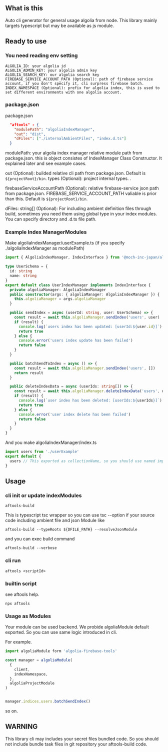 ## What is this

Auto cli generator for general usage algolia from node.
This library mainly targets typescript but may be available as js module.

## Ready to use

### You need reading env setting

```
ALGOLIA_ID: your algolia id
ALGOLIA_ADMIN_KEY: your algolia admin key
ALGOLIA_SEARCH_KEY: our algolia search key
FIREBASE_SERVICE_ACCOUNT_PATH (Optional): path of firebase service account, if you don't specify it, cli surpress firebase batch.
INDEX_NAMESPACE (Optional): prefix for algolia index, this is used to set different environments with one algolia account.
```

### package.json

package.json
```package.json
  "aftools" : {
    "modulePath": "algoliaIndexManager",
    "out": "dist",
    "dFiles": ["./internalAmbientFiles", "index.d.ts"]
  }
```

modulePath: your algolia index manager relative module path from package.json. this is object consistes of IndexManager Class Constructor. It explained later and see example cases.

out (Optional): builded relative cli path from package.json. Default is `${projectRoot}/bin`.
types (Optional): project internal types. .

firebaseServiceAccountPath (Optional):  relative firebase-service json path from package.json. FIREBASE_SERVICE_ACCOUNT_PATH valiable is prior than this. Default is `${projectRoot}/bin`.

dFiles: string[] (Optional): For including ambient definition files through build, sometimes you need them using global type in your index modules. You can specify directory and .d.ts file path.

### Example Index ManagerModules


Make algoliaIndexManager/userExample.ts (if you specify ./algoliaIndexManager as modulePath)

```algoliaIndexManager/userExample.ts
import { AlgoliaIndexManager, IndexInterface } from '@moch-inc-japan/algolia-firebase-tools'

type UserSchema = {
  id: string
  name: string
}
export default class UserIndexManager implements IndexInterface {
  private algoliaManager: AlgoliaIndexManager
  public constructor(args: { algoliaManager: AlgoliaIndexManager }) {
    this.algoliaManager = args.algoliaManager
  }

  public sendIndex = async (userId: string, user: UserSchema) => {
    const result = await this.algoliaManager.sendIndex('users', user)
    if (result) {
      console.log(`users index has been updated: [userId:${user.id}]`)
      return true
    } else {
      console.error('users index update has been failed')
      return false
    }
  }

  public batchSendToIndex = async () => {
    const result = await this.algoliaManager.sendIndex('users', [])
    return result
  }

  public deleteIndexData = async (userIds: string[]) => {
    const result = await this.algoliaManager.deleteIndexData('users', userIds)
    if (result) {
      console.log(`user index has been deleted: [userIds:${userIds}]`)
      return true
    } else {
      console.error('user index delete has been failed')
      return false
    }
  }
}
```

And you make algoliaIndexManager/index.ts

```algoliaIndexManager/index.ts
import users from './userExample'
export default {
  users // This exported as collectionName, so you should use named import specify to collection id
}
```

## Usage


### cli init or update indexModules

```
aftools-build
```

This is typescript tsc wrapper so you can use tsc --option if your source code including ambient file and json Module like

```shell
aftools-build --typeRoots ${DFILE_PATH} --resolveJsonModule
```

and you can exec build command

```shell
aftools-build --verbose
```

### cli run

```
aftools <scriptId>
```

### builtin script

see aftools help.

```
npx aftools
```

### Usage as Modules

Your module can be used backend. We probide algoliaModule default exported. So you can use same logic introduced in cli.

For example.

```example.ts
import algoliaModule form 'algolia-firebase-tools'

const manager = algoliaModule(
  {
    client,
    indexNamespace,
  },
  algoliaProjectModule
)


manager.indices.users.batchSendIndex()

```
so on.


## **WARNING**

This library cli may includes your secret files bundled code. So you should not include bundle task files in git repository your aftools-build code.
